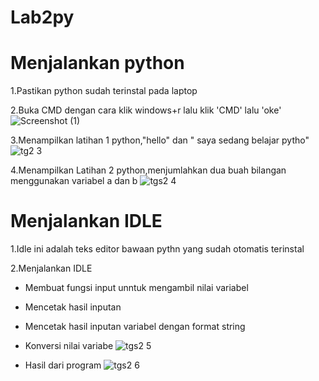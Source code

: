 # Lab2py

# Menjalankan python

1.Pastikan python sudah terinstal pada laptop

2.Buka CMD dengan cara klik windows+r lalu klik 'CMD' lalu 'oke'
![Screenshot (1)](https://user-images.githubusercontent.com/115614317/197925305-d7698261-4392-4752-8443-1d8b9962af63.png)


3.Menampilkan latihan 1 python,"hello" dan " saya sedang belajar pytho"
![tg2 3](https://user-images.githubusercontent.com/115614317/197924491-10c4d8eb-7476-471e-b5d7-b52200a6c650.png)

4.Menampilkan Latihan 2 python,menjumlahkan dua buah bilangan menggunakan variabel a dan b
![tgs2 4](https://user-images.githubusercontent.com/115614317/197924688-39206215-3e48-4f44-9db1-8a411e918bdd.png)

# Menjalankan IDLE

1.Idle ini adalah teks editor bawaan pythn yang sudah otomatis terinstal

2.Menjalankan IDLE

- Membuat fungsi input unntuk mengambil nilai variabel

- Mencetak hasil inputan

- Mencetak hasil inputan variabel dengan format string

- Konversi nilai variabe
![tgs2 5](https://user-images.githubusercontent.com/115614317/197926068-a5417c33-6155-4590-acff-fdbc7711ea12.png)

- Hasil dari program
![tgs2 6](https://user-images.githubusercontent.com/115614317/197926247-e234feb5-9c20-4583-99a4-161177f48809.png)

